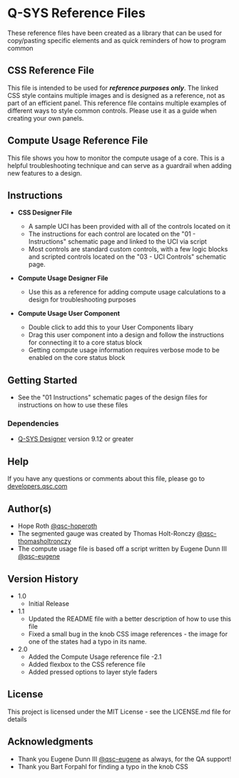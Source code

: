 # Q-SYS Reference Files

These reference files have been created as a library that can be used for copy/pasting specific elements and as quick reminders of how to program common

## CSS Reference File

This file is intended to be used for **_reference purposes only_**. The linked CSS style contains multiple images and is designed as a reference, not as part of an efficient panel. This reference file contains multiple examples of different ways to style common controls. Please use it as a guide when creating your own panels.

## Compute Usage Reference File

This file shows you how to monitor the compute usage of a core. This is a helpful troubleshooting technique and can serve as a guardrail when adding new features to a design.

## Instructions

- **CSS Designer File**

  - A sample UCI has been provided with all of the controls located on it
  - The instructions for each control are located on the "01 - Instructions" schematic page and linked to the UCI via script
  - Most controls are standard custom controls, with a few logic blocks and scripted controls located on the "03 - UCI Controls" schematic page.

- **Compute Usage Designer File**

  - Use this as a reference for adding compute usage calculations to a design for troubleshooting purposes

- **Compute Usage User Component**

  - Double click to add this to your User Components libary
  - Drag this user component into a design and follow the instructions for connecting it to a core status block
  - Getting compute usage information requires verbose mode to be enabled on the core status block

## Getting Started

- See the "01 Instructions" schematic pages of the design files for instructions on how to use these files

### Dependencies

- [Q-SYS Designer](https://www.qsys.com/resources/software-and-firmware/q-sys-designer-software/) version 9.12 or greater

## Help

If you have any questions or comments about this file, please go to [developers.qsc.com](https://developers.qsc.com)

## Author(s)

- Hope Roth [@qsc-hoperoth](https://github.com/qsc-hoperoth)
- The segmented gauge was created by Thomas Holt-Ronczy [@qsc-thomasholtronczy](https://github.com/qsc-thomasholtronczy)
- The compute usage file is based off a script written by Eugene Dunn III [@qsc-eugene](https://github.com/qsc-eugene)

## Version History

- 1.0
  - Initial Release
- 1.1
  - Updated the README file with a better description of how to use this file
  - Fixed a small bug in the knob CSS image references - the image for one of the states had a typo in its name.
- 2.0
  - Added the Compute Usage reference file
    -2.1
  - Added flexbox to the CSS reference file
  - Added pressed options to layer style faders

## License

This project is licensed under the MIT License - see the LICENSE.md file for details

## Acknowledgments

- Thank you Eugene Dunn III [@qsc-eugene](https://github.com/qsc-eugene) as always, for the QA support!
- Thank you Bart Forpahl for finding a typo in the knob CSS

